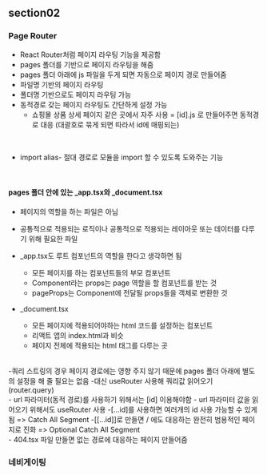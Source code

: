 ## section02

### Page Router

- React Router처럼 페이지 라우팅 기능을 제공함
- pages 폴더를 기반으로 페이지 라우팅을 해줌
- pages 폴더 아래에 js 파일을 두게 되면 자동으로 페이지 경로 만들어줌
- 파일명 기반의 페이지 라우팅
- 폴더명 기반으로도 페이지 라우팅 가능
- 동적경로 갖는 페이지 라우팅도 간단하게 설정 가능
  - 쇼핑몰 상품 상세 페이지 같은 곳에서 자주 사용
    = [id].js 로 만들어주면 동적경로 대응 (대괄호로 묶게 되면 따라서 id에 매핑되는)

<br>

- import alias- 절대 경로로 모듈을 import 할 수 있도록 도와주는 기능

<br>

#### pages 폴더 안에 있는 \_app.tsx와 \_document.tsx

- 페이지의 역할을 하는 파일은 아님
- 공통적으로 적용되는 로직이나 공통적으로 적용되는 레이아웃 또는 데이터를 다루기 위해 필요한 파일
- \_app.tsx도 루트 컴포넌트의 역할을 한다고 생각하면 됨

  - 모든 페이지를 하는 컴포넌트들의 부모 컴포넌트
  - Component라는 props는 page 역할을 할 컴포넌트를 받는 것
  - pageProps는 Component에 전달될 props들을 객체로 변환한 것

- \_document.tsx
  - 모든 페이지에 적용되어야하는 html 코드를 설정하는 컴포넌트
  - 리액트 앱의 index.html과 비슷
  - 페이지 전체에 적용되는 html 태그를 다루는 곳

<br>
-쿼리 스트링의 경우 페이지 경로에는 영향 주지 않기 때문에 pages 폴더 아래에 별도의 설정을 해 줄 필요는 없음
-대신 useRouter 사용해 쿼리값 읽어오기 (router.query)

<br>
- url 파라미터(동적 경로)를 사용하기 위해서는 [id] 이용해야함
- url 파라미터 값을 읽어오기 위해서도 useRouter 사용
-[...id]를 사용하면 여러개의 id 사용 가능할 수 있게 됨 => Catch All Segment
-[[...id]]로 만들면 / 에도 대응하는 완전히 범용적인 페이지로 진화 => Optional Catch All Segment

<br>
- 404.tsx 파일 만들면 없는 경로에 대응하는 페이지 만들어줌

### 네비게이팅
